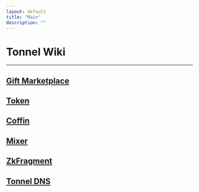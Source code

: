```yaml
---
layout: default
title: "Main"
description: ""
---
```


# Tonnel Wiki

---

## [Gift Marketplace](./marketplace/)
## [Token](./token/)
## [Coffin](./)
## [Mixer](./)
## [ZkFragment](./)
## [Tonnel DNS](./)
